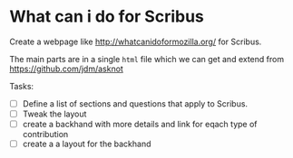 # What can i do for Scribus

Create a webpage like http://whatcanidoformozilla.org/ for Scribus.

The main parts are in a single `html` file which we can get and extend from https://github.com/jdm/asknot

Tasks:

- [ ] Define a list of sections and questions that apply to Scribus.
- [ ] Tweak the layout
- [ ] create a backhand with more details and link for eqach type of contribution
- [ ] create a a layout for the backhand
